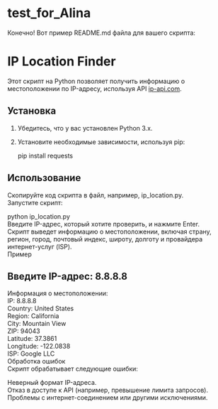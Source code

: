 # test_for_Alina

Конечно! Вот пример README.md файла для вашего скрипта:<br>


# IP Location Finder

Этот скрипт на Python позволяет получить информацию о местоположении по IP-адресу, используя API [ip-api.com](http://ip-api.com).

## Установка

1. Убедитесь, что у вас установлен Python 3.x.<br>
2. Установите необходимые зависимости, используя pip:<br>

   pip install requests<br>

   
## Использование
Скопируйте код скрипта в файл, например, ip_location.py.<br>
Запустите скрипт:<br>

python ip_location.py<br>
Введите IP-адрес, который хотите проверить, и нажмите Enter.<br>
Скрипт выведет информацию о местоположении, включая страну, регион, город, почтовый индекс, широту, долготу и провайдера интернет-услуг (ISP).<br>
Пример<br>

## Введите IP-адрес:  8.8.8.8<br>
Информация о местоположении:<br>
IP: 8.8.8.8<br>
Country: United States<br>
Region: California<br>
City: Mountain View<br>
ZIP: 94043<br>
Latitude: 37.3861<br>
Longitude: -122.0838<br>
ISP: Google LLC<br>
Обработка ошибок<br>
Скрипт обрабатывает следующие ошибки:<br>

Неверный формат IP-адреса.<br>
Отказ в доступе к API (например, превышение лимита запросов).<br>
Проблемы с интернет-соединением или другими исключениями.
